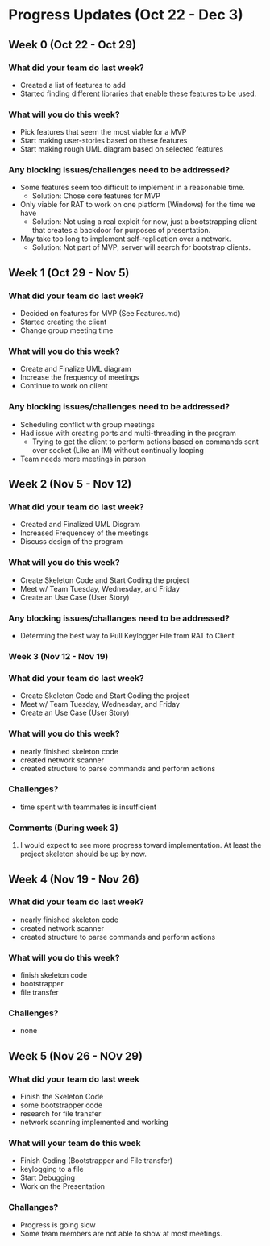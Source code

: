# Progress Updates (Oct 22 - Dec 3)

## Week 0 (Oct 22 - Oct 29)

### What did your team do last week?
* Created a list of features to add
* Started finding different libraries that enable these features to be used.

### What will you do this week?
* Pick features that seem the most viable for a MVP
* Start making user-stories based on these features
* Start making rough UML diagram based on selected features

### Any blocking issues/challenges need to be addressed?
* Some features seem too difficult to implement in a reasonable time.
    * Solution: Chose core features for MVP
* Only viable for RAT to work on one platform (Windows) for the time we have
    * Solution: Not using a real exploit for now, just a bootstrapping client that creates
                a backdoor for purposes of presentation.
* May take too long to implement self-replication over a network.
    * Solution: Not part of MVP, server will search for bootstrap clients.

## Week 1 (Oct 29  - Nov 5)

### What did your team do last week?
* Decided on features for MVP (See Features.md)
* Started creating the client
* Change group meeting time

### What will you do this week?
* Create and Finalize UML diagram
* Increase the frequency of meetings
* Continue to work on client

### Any blocking issues/challenges need to be addressed?
* Scheduling conflict with group meetings
* Had issue with creating ports and multi-threading in the program
    * Trying to get the client to perform actions based on commands 
        sent over socket (Like an IM) without continually looping
* Team needs more meetings in person

## Week 2 (Nov 5 - Nov 12)

### What did your team do last week?
* Created and Finalized UML Disgram
* Increased Frequencey of the meetings
* Discuss design of the program

### What will you do this week?
* Create Skeleton Code and Start Coding the project
* Meet w/ Team Tuesday, Wednesday, and Friday 
* Create an Use Case (User Story)

### Any blocking issues/challanges need to be addressed?
* Determing the best way to Pull Keylogger File from RAT to Client

### Week 3 (Nov 12 - Nov 19)

### What did your team do last week?
* Create Skeleton Code and Start Coding the project
* Meet w/ Team Tuesday, Wednesday, and Friday 
* Create an Use Case (User Story)

### What will you do this week?
* nearly finished skeleton code
* created network scanner
* created structure to parse commands and perform actions

### Challenges?
* time spent with teammates is insufficient

### Comments (During week 3)
1. I would expect to see more progress toward implementation. At least the project skeleton should be up by now.

## Week 4 (Nov 19 - Nov 26)

### What did your team do last week?
* nearly finished skeleton code
* created network scanner
* created structure to parse commands and perform actions

### What will you do this week?
* finish skeleton code
* bootstrapper
* file transfer

### Challenges?
* none

## Week 5 (Nov 26 - NOv 29)

### What did your team do last week
* Finish the Skeleton Code
* some bootstrapper code
* research for file transfer
* network scanning implemented and working

### What will your team do this week
* Finish Coding (Bootstrapper and File transfer)
* keylogging to a file
* Start Debugging
* Work on the Presentation 

### Challanges?
* Progress is going slow
* Some team members are not able to show at most meetings.
